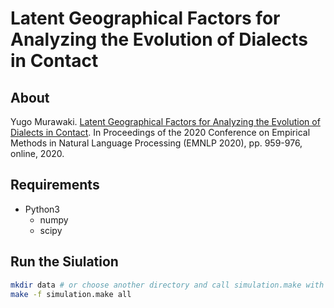 #  Latent Geographical Factors for Analyzing the Evolution of Dialects in Contact

## About

Yugo Murawaki. [Latent Geographical Factors for Analyzing the Evolution of Dialects in Contact](https://www.aclweb.org/anthology/2020.emnlp-main.69/). In Proceedings of the 2020 Conference on Empirical Methods in Natural Language Processing (EMNLP 2020), pp. 959-976, online, 2020.

## Requirements

- Python3
  - numpy
  - scipy

## Run the Siulation

```sh
mkdir data # or choose another directory and call simulation.make with PREFIX=foo/bar.
make -f simulation.make all
```
